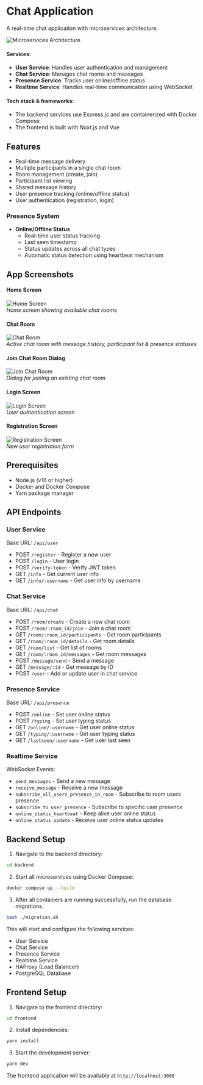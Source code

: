 # Chat Application

A real-time chat application with microservices architecture.

![Microservices Architecture](/frontend/doc/system-design.png)<br/>

#### Services:
- **User Service**: Handles user authentication and management
- **Chat Service**: Manages chat rooms and messages
- **Presence Service**: Tracks user online/offline status
- **Realtime Service**: Handles real-time communication using WebSocket

#### Tech stack & frameworks:
- The backend services use Express.js and are containerized with Docker Compose
- The frontend is built with Nuxt.js and Vue

## Features

- Real-time message delivery
- Multiple participants in a single chat room
- Room management (create, join)
- Participant list viewing
- Shared message history
- User presence tracking (online/offline status)
- User authentication (registration, login)

### Presence System

- **Online/Offline Status**
  - Real-time user status tracking
  - Last seen timestamp
  - Status updates across all chat types
  - Automatic status detection using heartbeat mechanism

## App Screenshots

#### Home Screen

![Home Screen](/frontend/doc/chat-list.png)<br/>
_Home screen showing available chat rooms_

#### Chat Room

![Chat Room](/frontend/doc/chat-room.png)<br/>
_Active chat room with message history, participant list & presence statuses_

#### Join Chat Room Dialog

![Join Chat Room](/frontend/doc/join-room.png)<br/>
_Dialog for joining an existing chat room_

#### Login Screen

![Login Screen](/frontend/doc/login.png)<br/>
_User authentication screen_

#### Registration Screen

![Registration Screen](/frontend/doc/registration.png)<br/>
_New user registration form_

## Prerequisites

- Node.js (v16 or higher)
- Docker and Docker Compose
- Yarn package manager

## API Endpoints

### User Service

Base URL: `/api/user`

- POST `/register` - Register a new user
- POST `/login` - User login
- POST `/verify-token` - Verify JWT token
- GET `/info` - Get current user info
- GET `/info/:username` - Get user info by username

### Chat Service

Base URL: `/api/chat`

- POST `/room/create` - Create a new chat room
- POST `/room/:room_id/join` - Join a chat room
- GET `/room/:room_id/participants` - Get room participants
- GET `/room/:room_id/details` - Get room details
- GET `/room/list` - Get list of rooms
- GET `/room/:room_id/messages` - Get room messages
- POST `/message/send` - Send a message
- GET `/message/:id` - Get message by ID
- POST `/user` - Add or update user in chat service

### Presence Service

Base URL: `/api/presence`

- POST `/online` - Set user online status
- POST `/typing` - Set user typing status
- GET `/online/:username` - Get user online status
- GET `/typing/:username` - Get user typing status
- GET `/lastseen/:username` - Get user last seen

### Realtime Service

WebSocket Events:

- `send_messages` - Send a new message
- `receive_message` - Receive a new message
- `subscribe_all_users_presence_in_room` - Subscribe to room users presence
- `subscribe_to_user_presence` - Subscribe to specific user presence
- `online_status_heartbeat` - Keep alive user online status
- `online_status_update` - Receive user online status updates

## Backend Setup

1. Navigate to the backend directory:

```bash
cd backend
```

2. Start all microservices using Docker Compose:

```bash
docker compose up --build
```

3. After all containers are running successfully, run the database migrations:

```bash
bash ./migration.sh
```

This will start and configure the following services:

- User Service
- Chat Service
- Presence Service
- Realtime Service
- HAProxy (Load Balancer)
- PostgreSQL Database

## Frontend Setup

1. Navigate to the frontend directory:

```bash
cd frontend
```

2. Install dependencies:

```bash
yarn install
```

3. Start the development server:

```bash
yarn dev
```

The frontend application will be available at `http://localhost:3000`
